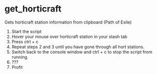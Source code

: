 # get_horticraft
Gets horticraft station information from clipboard (Path of Exile)

1. Start the script
2. Hover your mouse over horticraft station in your stash tab
3. Press ctrl + c
4. Repeat steps 2 and 3 until you have gone through all hort stations.
5. Switch back to the console window and ctrl + c to stop the script from running.
6. ???
7. Profit
